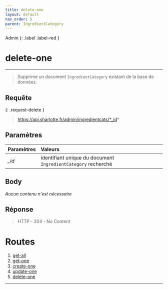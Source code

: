```yaml
---
title: delete-one
layout: default
nav_order: 5
parent: IngredientCategory
---
```


Admin
{: .label .label-red }

<!-- DÉBUT DE LA ROUTE -->
# delete-one
----

> Supprime un document `IngredientCategory` existant de la base de données.

## Requête

{: .request-delete }
> https://api.sharlotte.fr/admin/ingredientcats/*_id*

## Paramètres

| Paramètres | Valeurs                                                       |
|:-----------|:--------------------------------------------------------------|
| *_id*      | identifiant unique du document `IngredientCategory` recherché |

## Body
*Aucun contenu n'est nécessaire*

## Réponse
> HTTP - 204 - No Content
<!-- FIN DE LA ROUTE -->
# Routes

1. [get-all]
1. [get-one]
1. [create-one]
1. [update-one]
1. [delete-one]

----

[Ingredient]: ingredient.html
[get-all]: #get-all
[get-one]: #get-one
[create-one]: #create-one
[update-one]: #update-one
[delete-one]: #delete-one